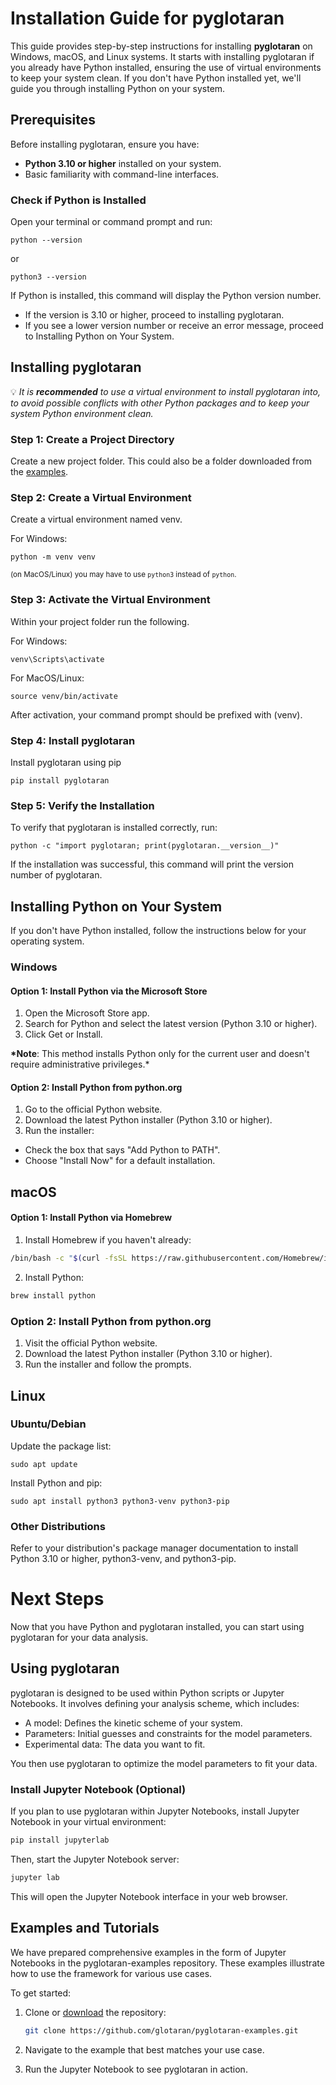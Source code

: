 # Installation Guide for pyglotaran

This guide provides step-by-step instructions for installing **pyglotaran** on Windows, macOS, and Linux systems. It starts with installing pyglotaran if you already have Python installed, ensuring the use of virtual environments to keep your system clean. If you don't have Python installed yet, we'll guide you through installing Python on your system.

## Prerequisites

Before installing pyglotaran, ensure you have:

- **Python 3.10 or higher** installed on your system.
- Basic familiarity with command-line interfaces.

### Check if Python is Installed

Open your terminal or command prompt and run:

```shell
python --version
```

or

```
python3 --version
```

If Python is installed, this command will display the Python version number.

- If the version is 3.10 or higher, proceed to installing pyglotaran.
- If you see a lower version number or receive an error message, proceed to Installing Python on Your System.

## Installing pyglotaran

💡 _It is **recommended** to use a virtual environment to install pyglotaran into, to avoid possible conflicts with other Python packages and to keep your system Python environment clean._

### Step 1: Create a Project Directory

Create a new project folder. This could also be a folder downloaded from the [examples](https://github.com/glotaran/pyglotaran-examples).

### Step 2: Create a Virtual Environment

Create a virtual environment named venv.

For Windows:

```shell
python -m venv venv
```

<sub>(on MacOS/Linux) you may have to use `python3` instead of `python`.</sub>

### Step 3: Activate the Virtual Environment

Within your project folder run the following.

For Windows:

```shell
venv\Scripts\activate
```

For MacOS/Linux:

```shell
source venv/bin/activate
```

After activation, your command prompt should be prefixed with (venv).

### Step 4: Install pyglotaran

Install pyglotaran using pip

```shell
pip install pyglotaran
```

### Step 5: Verify the Installation

To verify that pyglotaran is installed correctly, run:

```shell
python -c "import pyglotaran; print(pyglotaran.__version__)"
```

If the installation was successful, this command will print the version number of pyglotaran.

## Installing Python on Your System

If you don't have Python installed, follow the instructions below for your operating system.

### Windows

#### Option 1: Install Python via the Microsoft Store

1. Open the Microsoft Store app.
2. Search for Python and select the latest version (Python 3.10 or higher).
3. Click Get or Install.

**\*Note**: This method installs Python only for the current user and doesn't require administrative privileges.\*

#### Option 2: Install Python from python.org

1. Go to the official Python website.
2. Download the latest Python installer (Python 3.10 or higher).
3. Run the installer:

- Check the box that says "Add Python to PATH".
- Choose "Install Now" for a default installation.

## macOS

#### Option 1: Install Python via Homebrew

1. Install Homebrew if you haven't already:

```bash
/bin/bash -c "$(curl -fsSL https://raw.githubusercontent.com/Homebrew/install/HEAD/install.sh)"
```

2. Install Python:

```bash
brew install python
```

### Option 2: Install Python from python.org

1. Visit the official Python website.
2. Download the latest Python installer (Python 3.10 or higher).
3. Run the installer and follow the prompts.

## Linux

### Ubuntu/Debian

Update the package list:

```
sudo apt update
```

Install Python and pip:

```
sudo apt install python3 python3-venv python3-pip
```

### Other Distributions

Refer to your distribution's package manager documentation to install Python 3.10 or higher, python3-venv, and python3-pip.

# Next Steps

Now that you have Python and pyglotaran installed, you can start using pyglotaran for your data analysis.

## Using pyglotaran

pyglotaran is designed to be used within Python scripts or Jupyter Notebooks. It involves defining your analysis scheme, which includes:

- A model: Defines the kinetic scheme of your system.
- Parameters: Initial guesses and constraints for the model parameters.
- Experimental data: The data you want to fit.

You then use pyglotaran to optimize the model parameters to fit your data.

### Install Jupyter Notebook (Optional)

If you plan to use pyglotaran within Jupyter Notebooks, install Jupyter Notebook in your virtual environment:

```bash
pip install jupyterlab
```

Then, start the Jupyter Notebook server:

```bash
jupyter lab
```

This will open the Jupyter Notebook interface in your web browser.

## Examples and Tutorials

We have prepared comprehensive examples in the form of Jupyter Notebooks in the pyglotaran-examples repository. These examples illustrate how to use the framework for various use cases.

To get started:

1. Clone or [download](https://github.com/glotaran/pyglotaran-examples/archive/refs/heads/main.zip) the repository:

   ```bash
   git clone https://github.com/glotaran/pyglotaran-examples.git
   ```

2. Navigate to the example that best matches your use case.

3. Run the Jupyter Notebook to see pyglotaran in action.
